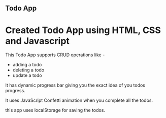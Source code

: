## Todo App

# Created Todo App using HTML, CSS and Javascript

This Todo App supports CRUD operations like -

- adding a todo
- deleting a todo
- update a todo

It has dynamic progress bar giving you the exact idea of you todos progress.

It uses JavaScript Confetti animation when you complete all the todos.

this app uses localStorage for saving the todos.